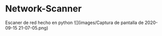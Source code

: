 # Network-Scanner
 Escaner de red hecho en python
![](images/Captura de pantalla de 2020-09-15 21-07-05.png)
